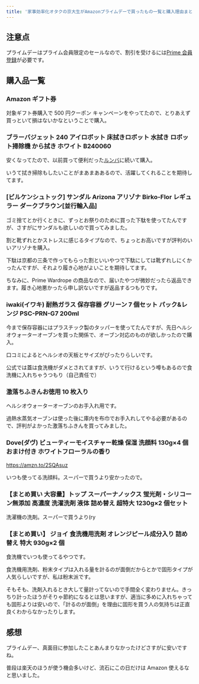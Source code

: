 ```yaml
---
title: '家事効率化オタクの京大生がAmazonプライムデーで買ったもの一覧と購入理由まとめ【2021】'
---
```


## 注意点

プライムデーはプライム会員限定のセールなので、割引を受けるには[Prime 会員登録](https://www.amazon.co.jp/cer/c/15676466)が必要です。

## 購入品一覧

### Amazon ギフト券

<Affiliates asin="B004N3APGO" query="Amazon ギフト券" />

対象ギフト券購入で 500 円クーポン キャンペーンをやってたので、とりあえず買っといて損はないかなということで購入。

### ブラーバジェット 240 アイロボット 床拭きロボット 水拭き ロボット掃除機 から拭き ホワイト B240060

<Affiliates asin="B00JFTRPGO" query="ブラーバジェット 240" />

安くなってたので、以前買って便利だった[ルンバ](https://zalgo-official.com/2020-best-buy/#toc5)に続いて購入。

いうて拭き掃除もしたいことがまあまああるので、活躍してくれることを期待してます。

### [ビルケンシュトック] サンダル Arizona アリゾナ Birko-Flor レギュラー ダークブラウン[並行輸入品]

<Affiliates asin="B08961766W" query="ビルケンシュトック アリゾナ" />

ゴミ捨てとか行くときに、ずっとお祭りのために買った下駄を使ってたんですが、さすがにサンダルも欲しいので買ってみました。

割と靴ずれとかストレスに感じるタイプなので、ちょっとお高いですが評判のいいアリゾナを購入。

下駄は京都の三条で作ってもらった割といいやつで下駄にしては靴ずれしにくかったんですが、それより履き心地がよいことを期待してます。

ちなみに、Prime Wardrope の商品なので、届いたやつが微妙だったら返品できます。履き心地悪かったら申し訳ないですが返品するつもりです。

### iwaki(イワキ) 耐熱ガラス 保存容器 グリーン 7 個セット パック&レンジ PSC-PRN-G7 200ml

<Affiliates asin="B005H2DC5G" query="イワキ 耐熱ガラス 保存容器" />

今まで保存容器にはプラスチック製のタッパーを使ってたんですが、先日ヘルシオウォーターオーブンを買った関係で、オーブン対応のものが欲しかったので購入。

口コミによるとヘルシオの天板とサイズがぴったりらしいです。

公式では蓋は食洗機がダメとされてますが、いうて行けるという噂もあるので食洗機に入れちゃうつもり（自己責任で）

### 激落ちふきんお徳用 10 枚入り

<Affiliates asin="B00A3MT4Q6" query="激落ちふきん" />

ヘルシオウォーターオーブンのお手入れ用です。

過熱水蒸気オーブンは使った後に庫内を布巾でお手入れしてやる必要があるので、評判がよかった激落ちふきんを買ってみました。

### Dove(ダヴ) ビューティーモイスチャー乾燥 保湿 洗顔料 130g×4 個 おまけ付き ホワイトフローラルの香り

<Affiliates asin="B08X4R7WPJ" query="Dove 洗顔料 130g 4個" />

<div class="wp-block-cocoon-blocks-blogcard blogcard-type bct-none">

https://amzn.to/2SQAsuz

</div>

いつも使ってる洗顔料。スーパーで買うより安かったので。

### 【まとめ買い 大容量】トップ スーパーナノックス 蛍光剤・シリコーン無添加 高濃度 洗濯洗剤 液体 詰め替え 超特大 1230g×2 個セット

<Affiliates asin="B08CH8YVJ7" query="ナノックス 超特大" />

洗濯機の洗剤。スーパーで買うより(ry

### 【まとめ買い】 ジョイ 食洗機用洗剤 オレンジピール成分入り 詰め替え 特大 930g×2 個

<Affiliates asin="B07JGX2K5T" query="ジョイ 食洗機用洗剤" />

食洗機でいつも使ってるやつです。

食洗機用洗剤、粉末タイプは入れる量を計るのが面倒だからとかで固形タイプが人気らしいですが、私は粉末派です。

そもそも、洗剤入れるとき大して量計ってないので手間全く変わりません。きっちり計ったほうがそりゃ節約になるとは思いますが、適当に多めに入れちゃっても固形よりは安いので、「計るのが面倒」を理由に固形を買う人の気持ちは正直良くわからなかったりします。

## 感想

プライムデー、真面目に参加したことあんまりなかったけどさすがに安いですね。

普段は楽天のほうが使う機会多いけど、流石にこの日だけは Amazon 使えるなと思いました。
